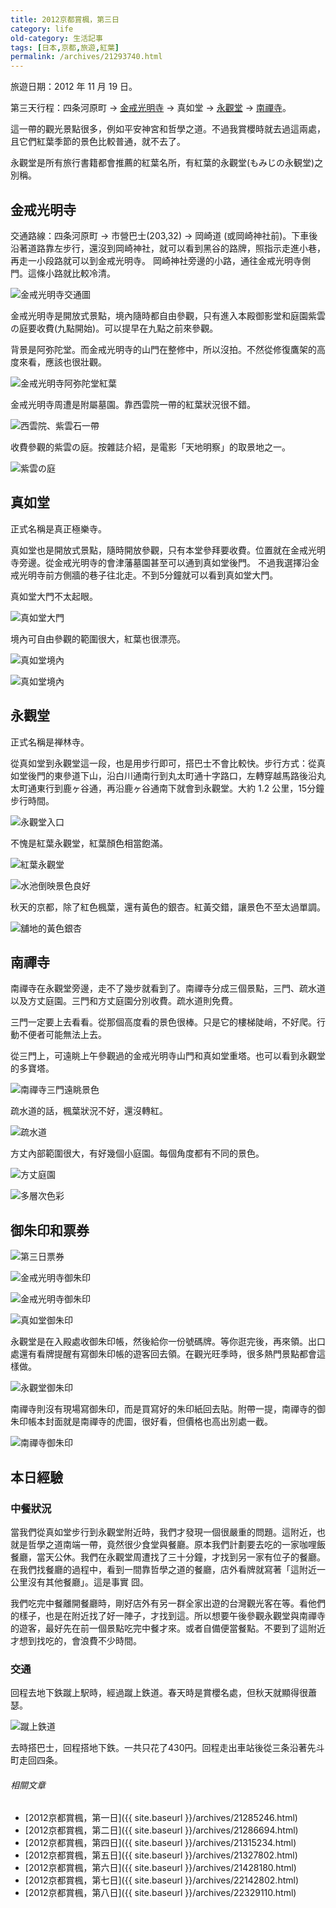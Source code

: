 ```yaml
---
title: 2012京都賞楓，第三日
category: life
old-category: 生活記事
tags: [日本,京都,旅遊,紅葉]
permalink: /archives/21293740.html
---
```


旅遊日期：2012 年 11 月 19 日。

第三天行程：四条河原町 -> [金戒光明寺](http://www.kurodani.jp/) -> 真如堂 -> [永觀堂](http://www.eikando.or.jp/) -> [南禪寺](http://www.nanzen.com/)。

這一帶的觀光景點很多，例如平安神宮和哲學之道。不過我賞櫻時就去過這兩處，且它們紅葉季節的景色比較普通，就不去了。

永觀堂是所有旅行書籍都會推薦的紅葉名所，有紅葉的永觀堂(もみじの永観堂)之別稱。

<!--more-->

## 金戒光明寺

交通路線：四条河原町 -> 市營巴士(203,32) -> 岡崎道 (或岡崎神社前)。下車後沿著道路靠左步行，還沒到岡崎神社，就可以看到黑谷的路牌，照指示走進小巷，再走一小段路就可以到金戒光明寺。
岡崎神社旁邊的小路，通往金戒光明寺側門。這條小路就比較冷清。

![金戒光明寺交通圖](https://i.imgur.com/IjSY8em.png)

金戒光明寺是開放式景點，境內隨時都自由參觀，只有進入本殿御影堂和庭園紫雲の庭要收費(九點開始)。可以提早在九點之前來參觀。

背景是阿弥陀堂。而金戒光明寺的山門在整修中，所以沒拍。不然從修復鷹架的高度來看，應該也很壯觀。

![金戒光明寺阿弥陀堂紅葉](https://i.imgur.com/0Vg05Im.jpg)

金戒光明寺周遭是附屬墓園。靠西雲院一帶的紅葉狀況很不錯。

![西雲院、紫雲石一帶](https://i.imgur.com/Y9pOQo8.jpg)

收費參觀的紫雲の庭。按雜誌介紹，是電影「天地明察」的取景地之一。

![紫雲の庭](https://i.imgur.com/VWiILG5.jpg)

## 真如堂

正式名稱是真正極樂寺。

真如堂也是開放式景點，隨時開放參觀，只有本堂參拜要收費。位置就在金戒光明寺旁邊。從金戒光明寺的會津藩墓園甚至可以通到真如堂後門。
不過我選擇沿金戒光明寺前方側牆的巷子往北走。不到5分鐘就可以看到真如堂大門。

真如堂大門不太起眼。

![真如堂大門](https://i.imgur.com/s3y9IUQ.jpg)

境內可自由參觀的範圍很大，紅葉也很漂亮。

![真如堂境內](https://i.imgur.com/KtYfY3z.jpg)

![真如堂境內](https://i.imgur.com/Y3oSNj5.jpg)

## 永觀堂

正式名稱是禅林寺。

從真如堂到永觀堂這一段，也是用步行即可，搭巴士不會比較快。步行方式：從真如堂後門的東參道下山，沿白川通南行到丸太町通十字路口，左轉穿越馬路後沿丸太町通東行到鹿ヶ谷通，再沿鹿ヶ谷通南下就會到永觀堂。大約 1.2 公里，15分鐘步行時間。

![永觀堂入口](https://i.imgur.com/58kcqer.jpg)

不愧是紅葉永觀堂，紅葉顏色相當飽滿。

![紅葉永觀堂](https://i.imgur.com/KqjULSN.jpg)

![水池倒映景色良好](https://i.imgur.com/noCFrGE.jpg)

秋天的京都，除了紅色楓葉，還有黃色的銀杏。紅黃交錯，讓景色不至太過單調。

![舖地的黃色銀杏](https://i.imgur.com/RzveJlD.jpg)

## 南禪寺

南禪寺在永觀堂旁邊，走不了幾步就看到了。南禪寺分成三個景點，三門、疏水道以及方丈庭園。三門和方丈庭園分別收費。疏水道則免費。

三門一定要上去看看。從那個高度看的景色很棒。只是它的樓梯陡峭，不好爬。行動不便者可能無法上去。

從三門上，可遠眺上午參觀過的金戒光明寺山門和真如堂重塔。也可以看到永觀堂的多寶塔。

![南禪寺三門遠眺景色](https://i.imgur.com/jUSCqGw.jpg)

疏水道的話，楓葉狀況不好，還沒轉紅。

![疏水道](https://i.imgur.com/LhVPkjw.jpg)

方丈內部範圍很大，有好幾個小庭園。每個角度都有不同的景色。

![方丈庭園](https://i.imgur.com/C8LeXcc.jpg)

![多層次色彩](https://i.imgur.com/V707CGr.jpg)

## 御朱印和票券

![第三日票券](https://i.imgur.com/5ouii9f.jpg)

![金戒光明寺御朱印](https://i.imgur.com/KQzYopV.jpg)

![金戒光明寺御朱印](https://i.imgur.com/Ef4JZTT.jpg)

![真如堂御朱印](https://i.imgur.com/QnWswIi.jpg)

永觀堂是在入殿處收御朱印帳，然後給你一份號碼牌。等你逛完後，再來領。出口處還有看牌提醒有寫御朱印帳的遊客回去領。在觀光旺季時，很多熱門景點都會這樣做。

![永觀堂御朱印](https://i.imgur.com/SCxu2kU.jpg)

南禪寺則沒有現場寫御朱印，而是買寫好的朱印紙回去貼。附帶一提，南禪寺的御朱印帳本封面就是南禪寺的虎圖，很好看，但價格也高出別處一截。

![南禪寺御朱印](https://i.imgur.com/CVHJI4F.jpg)

## 本日經驗

### 中餐狀況

當我們從真如堂步行到永觀堂附近時，我們才發現一個很嚴重的問題。這附近，也就是哲學之道南端一帶，竟然很少食堂與餐廳。原本我們計劃要去吃的一家咖哩飯餐廳，當天公休。我們在永觀堂周遭找了三十分鐘，才找到另一家有位子的餐廳。在我們找餐廳的過程中，看到一間靠哲學之道的餐廳，店外看牌就寫著「這附近一公里沒有其他餐廳」。這是事實 囧。

我們吃完中餐離開餐廳時，剛好店外有另一群全家出遊的台灣觀光客在等。看他們的樣子，也是在附近找了好一陣子，才找到這。所以想要午後參觀永觀堂與南禪寺的遊客，最好先在前一個景點吃完中餐才來。或者自備便當餐點。不要到了這附近才想到找吃的，會浪費不少時間。

### 交通

回程去地下鉄蹴上駅時，經過蹴上鉄道。春天時是賞櫻名處，但秋天就顯得很蕭瑟。

![蹴上鉄道](https://i.imgur.com/6fJAdSl.jpg)

去時搭巴士，回程搭地下鉄。一共只花了430円。回程走出車站後從三条沿著先斗町走回四条。

###### 相關文章

* [2012京都賞楓，第一日]({{ site.baseurl }}/archives/21285246.html)
* [2012京都賞楓，第二日]({{ site.baseurl }}/archives/21286694.html)
* [2012京都賞楓，第四日]({{ site.baseurl }}/archives/21315234.html)
* [2012京都賞楓，第五日]({{ site.baseurl }}/archives/21327802.html)
* [2012京都賞楓，第六日]({{ site.baseurl }}/archives/21428180.html)
* [2012京都賞楓，第七日]({{ site.baseurl }}/archives/22142802.html)
* [2012京都賞楓，第八日]({{ site.baseurl }}/archives/22329110.html)
